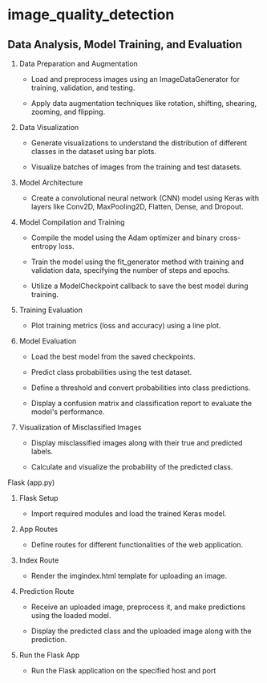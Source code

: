 # image_quality_detection

## Data Analysis, Model Training, and Evaluation 

1. Data Preparation and Augmentation 

   - Load and preprocess images using an ImageDataGenerator for training, validation, and testing. 

   - Apply data augmentation techniques like rotation, shifting, shearing, zooming, and flipping. 

  

2. Data Visualization 

   - Generate visualizations to understand the distribution of different classes in the dataset using bar plots. 

   - Visualize batches of images from the training and test datasets. 

  

3. Model Architecture 

   - Create a convolutional neural network (CNN) model using Keras with layers like Conv2D, MaxPooling2D, Flatten, Dense, and Dropout. 

  

4. Model Compilation and Training 

   - Compile the model using the Adam optimizer and binary cross-entropy loss. 

   - Train the model using the fit_generator method with training and validation data, specifying the number of steps and epochs. 

   - Utilize a ModelCheckpoint callback to save the best model during training. 

  

5. Training Evaluation 

   - Plot training metrics (loss and accuracy) using a line plot. 

  

6. Model Evaluation 

   - Load the best model from the saved checkpoints. 

   - Predict class probabilities using the test dataset. 

   - Define a threshold and convert probabilities into class predictions. 

   - Display a confusion matrix and classification report to evaluate the model's performance. 

  

7. Visualization of Misclassified Images 

   - Display misclassified images along with their true and predicted labels. 

   - Calculate and visualize the probability of the predicted class.
  

Flask (app.py) 
1. Flask Setup 

   - Import required modules and load the trained Keras model. 

  

2. App Routes 

   - Define routes for different functionalities of the web application. 

  

3. Index Route 

   - Render the imgindex.html template for uploading an image. 

  

4. Prediction Route 

   - Receive an uploaded image, preprocess it, and make predictions using the loaded model. 

   - Display the predicted class and the uploaded image along with the prediction. 

  

5. Run the Flask App 

   - Run the Flask application on the specified host and port
